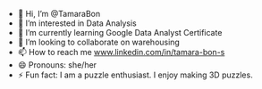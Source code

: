 - 👋 Hi, I’m @TamaraBon
- 👀 I’m interested in Data Analysis
- 🌱 I’m currently learning Google Data Analyst Certificate
- 💞️ I’m looking to collaborate on warehousing
- 📫 How to reach me www.linkedin.com/in/tamara-bon-s
- 😄 Pronouns: she/her
- ⚡ Fun fact: I am a puzzle enthusiast. I enjoy making 3D puzzles. 

<!---
TamaraBon/TamaraBon is a ✨ special ✨ repository because its `README.md` (this file) appears on your GitHub profile.
You can click the Preview link to take a look at your changes.
--->

